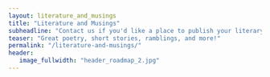 ```yaml
---
layout: literature_and_musings
title: "Literature and Musings"
subheadline: "Contact us if you'd like a place to publish your literary musings"
teaser: "Great poetry, short stories, ramblings, and more!"
permalink: "/literature-and-musings/"
header:
   image_fullwidth: "header_roadmap_2.jpg"
---
```








